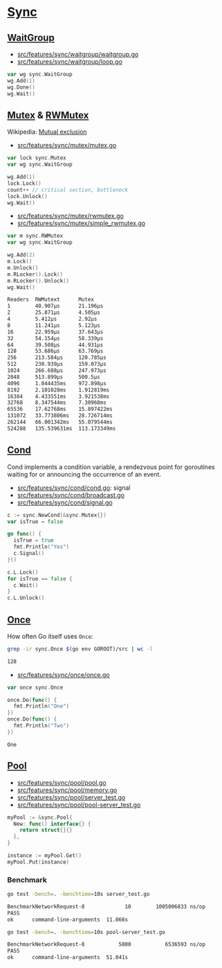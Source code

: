# [Sync](https://pkg.go.dev/sync)

## [WaitGroup](https://pkg.go.dev/sync#WaitGroup)

- [src/features/sync/waitgroup/waitgroup.go](../src/features/sync/waitgroup/waitgroup.go)
- [src/features/sync/waitgroup/loop.go](../src/features/sync/waitgroup/loop.go)

```go
var wg sync.WaitGroup
wg.Add(1)
wg.Done()
wg.Wait()
```

## [Mutex](https://pkg.go.dev/sync#Mutex) & [RWMutex](https://pkg.go.dev/sync#RWMutex)

Wikipedia: [Mutual exclusion](https://en.wikipedia.org/wiki/Mutual_exclusion)

- [src/features/sync/mutex/mutex.go](../src/features/sync/mutex/mutex.go)

```go
var lock sync.Mutex
var wg sync.WaitGroup

wg.Add(1)
lock.Lock()
count++ // critical section, bottleneck
lock.Unlock()
wg.Wait()
```

- [src/features/sync/mutex/rwmutex.go](../src/features/sync/mutex/rwmutex.go)
- [src/features/sync/mutex/simple_rwmutex.go](../src/features/sync/mutex/simple_rwmutex.go)

```go
var m sync.RWMutex
var wg sync.WaitGroup

wg.Add(2)
m.Lock()
m.Unlock()
m.RLocker().Lock()
m.RLocker().Unlock()
wg.Wait()
```

```bash
Readers  RWMutext      Mutex
1        40.907µs      21.196µs
2        25.871µs      4.505µs
4        5.412µs       2.92µs
8        11.241µs      5.123µs
16       22.959µs      37.643µs
32       54.154µs      58.339µs
64       39.508µs      44.931µs
128      53.686µs      63.769µs
256      213.584µs     120.785µs
512      230.939µs     159.073µs
1024     266.688µs     247.973µs
2048     513.899µs     500.5µs
4096     1.044435ms    972.898µs
8192     2.101028ms    1.912819ms
16384    4.433551ms    3.921538ms
32768    8.347544ms    7.30968ms
65536    17.62768ms    15.897422ms
131072   33.773806ms   28.726714ms
262144   66.001342ms   55.079544ms
524288   135.539631ms  113.173349ms
```

## [Cond](https://pkg.go.dev/sync#Cond)

Cond implements a condition variable, a rendezvous point for goroutines waiting for or announcing the occurrence of an event.

- [src/features/sync/cond/cond.go](../src/features/sync/cond/cond.go): signal
- [src/features/sync/cond/broadcast.go](../src/features/sync/cond/broadcast.go)
- [src/features/sync/cond/signal.go](../src/features/sync/cond/signal.go)

```go
c := sync.NewCond(&sync.Mutex{})
var isTrue = false

go func() {
  isTrue = true
  fmt.Println("Yes")
  c.Signal()
}()

c.L.Lock()
for isTrue == false {
  c.Wait()
}
c.L.Unlock()
```

## [Once](https://pkg.go.dev/sync#Once)

How often Go itself uses `Once`:

```bash
grep -ir sync.Once $(go env GOROOT)/src | wc -l

128
```

- [src/features/sync/once/once.go](../src/features/sync/once/once.go)

```go
var once sync.Once

once.Do(func() {
  fmt.Println("One")
})
once.Do(func() {
  fmt.Println("Two")
})
```

`One`

## [Pool](https://pkg.go.dev/sync#Pool)

- [src/features/sync/pool/pool.go](../src/features/sync/pool/pool.go)
- [src/features/sync/pool/memory.go](../src/features/sync/pool/memory.go)
- [src/features/sync/pool/server_test.go](../src/features/sync/pool/server_test.go)
- [src/features/sync/pool/pool-server_test.go](../src/features/sync/pool/pool-server_test.go)

```go
myPool := &sync.Pool{
  New: func() interface{} {
    return struct{}{}
  },
}

instance := myPool.Get()
myPool.Put(instance)
```

### Benchmark

```bash
go test -bench=. -benchtime=10s server_test.go

BenchmarkNetworkRequest-8             10        1005006833 ns/op
PASS
ok      command-line-arguments  11.066s
```

```bash
go test -bench=. -benchtime=10s pool-server_test.go

BenchmarkNetworkRequest-8           5800           6536593 ns/op
PASS
ok      command-line-arguments  51.041s
```
